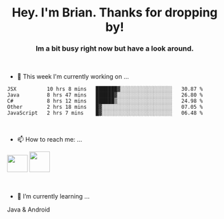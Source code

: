 <H1 align="center">Hey. I'm Brian. Thanks for dropping by!</H1>
<H3 align="center">Im a bit busy right now but have a look around.</H3>
<br/>

- 🔭 This week I'm currently working on ...
<!--START_SECTION:waka-->
```text
JSX          10 hrs 8 mins   ███████▓░░░░░░░░░░░░░░░░░   30.87 % 
Java         8 hrs 47 mins   ██████▓░░░░░░░░░░░░░░░░░░   26.80 % 
C#           8 hrs 12 mins   ██████▒░░░░░░░░░░░░░░░░░░   24.98 % 
Other        2 hrs 18 mins   █▓░░░░░░░░░░░░░░░░░░░░░░░   07.05 % 
JavaScript   2 hrs 7 mins    █▓░░░░░░░░░░░░░░░░░░░░░░░   06.48 % 
```
<!--END_SECTION:waka-->
<br/>

- 📫 How to reach me: ...
<p>
  <a href="https://www.linkedin.com/in/brian-appleton/"><img width="48" height="40" src="https://github.com/appleton6509/appleton6509/blob/main/linkedin.png?raw=true"></a>
    <a href="https://github.com/appleton6509"><img width="48" height="48" src="https://github.com/appleton6509/appleton6509/blob/main/github.png?raw=true"></a>
</p>
<br/>

- 🌱 I’m currently learning ...
<p>
Java & Android 
</p>


<!--
**appleton6509/appleton6509** is a ✨ _special_ ✨ repository because its `README.md` (this file) appears on your GitHub profile.

Here are some ideas to get you started:


- 👯 I’m looking to collaborate on ...
- 🤔 I’m looking for help with ...
- 💬 Ask me about ...
- 😄 Pronouns: ...
- ⚡ Fun fact: ...
-->
